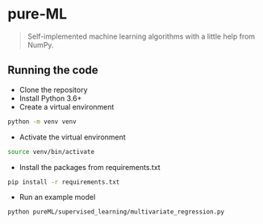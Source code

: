 # pure-ML
> Self-implemented machine learning algorithms with a little help from NumPy.

## Running the code
* Clone the repository
* Install Python 3.6+
* Create a virtual environment
```sh
python -m venv venv
```

* Activate the virtual environment
```sh
source venv/bin/activate
```

* Install the packages from requirements.txt
```sh
pip install -r requirements.txt
```

* Run an example model
```sh
python pureML/supervised_learning/multivariate_regression.py
```
